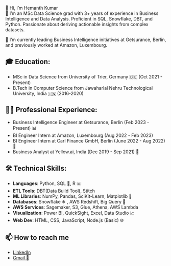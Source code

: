 👋 Hi, I’m Hemanth Kumar                                                      
👀 I’m an MSc Data Science grad with 3+ years of experience in Business Intelligence and Data Analysis. Proficient in SQL, Snowflake, DBT, and Python. Passionate about deriving actionable insights from complex datasets.

🌱 I’m currently leading Business Intelligence initiatives at Getsurance, Berlin, and previously worked at Amazon, Luxembourg.
  
## 🎓 **Education**:
- MSc in Data Science from University of Trier, Germany 🇩🇪 (Oct 2021 - Present)
- B.Tech in Computer Science from Jawaharlal Nehru Technological University, India 🇮🇳 (2016-2020)

## **👨‍💼 Professional Experience**:
- Business Intelligence Engineer at Getsurance, Berlin (Feb 2023 - Present) 📊
- BI Engineer Intern at Amazon, Luxembourg (Aug 2022 - Feb 2023) 
- BI Engineer Intern at Carl Finance GmbH, Berlin (June 2022 - Aug 2022) 💼
- Business Analyst at Yellow.ai, India (Dec 2019 - Sep 2021) 🤖

## **🛠️ Technical Skills**:

- **Languages**: Python, SQL 📜, R 📊
- **ETL Tools**: DBT(Data Build Tool), Stitch 
- **ML Libraries**: NumPy, Pandas, SciKit-Learn, Matplotlib 🤖
- **Databases**: Snowflake ❄ , AWS Redshift, Big Query 📁
- **AWS Services**: Sagemaker, S3, Glue, Athena, AWS Lambda
- **Visualization**: Power BI, QuickSight, Excel, Data Studio 📈
- **Web Dev**: HTML, CSS, JavaScript, Node.js (Basic) 🌐
  
  
## 📫 How to reach me    

- [LinkedIn](https://www.linkedin.com/in/hemanthgutlapalli/)
- <a href="mailto:hemanthgutlapalli0301@gmail.com">Gmail 📧</a>


<!---
gutlapallihemanth/gutlapallihemanth is a ✨ special ✨ repository because its `README.md` (this file) appears on your GitHub profile.
You can click the Preview link to take a look at your changes.
--->
